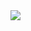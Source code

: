 <img src="https://capsule-render.vercel.app/api?type=waving&color=45FFD8&height=150&section=header&text=Jong%20Wook%20Baek&fontSize=50&fontAlignY=50"/>
